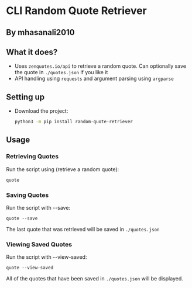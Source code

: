 # CLI Random Quote Retriever
## By mhasanali2010

## What it does?
- Uses `zenquotes.io/api` to retrieve a random quote. Can optionally save the quote in `./quotes.json` if you like it
- API handling using `requests` and argument parsing using `argparse`
## Setting up
- Download the project:
    ```bash
    python3 -m pip install random-quote-retriever
    ```
## Usage
### Retrieving Quotes
Run the script using (retrieve a random quote):
```bash
quote
```
### Saving Quotes
Run the script with --save:
```
quote --save
```
The last quote that was retrieved will be saved in `./quotes.json`
### Viewing Saved Quotes
Run the script with --view-saved:
```
quote --view-saved
```
All of the quotes that have been saved in `./quotes.json` will be displayed.
